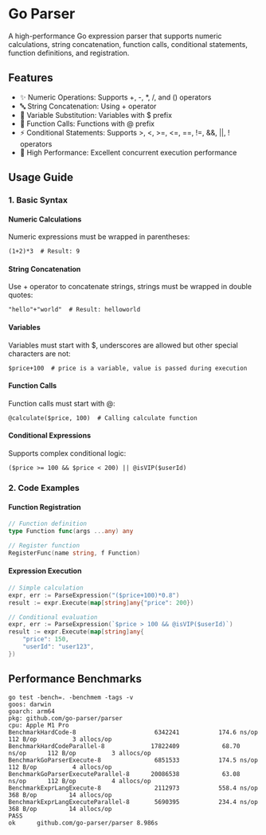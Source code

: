 # Go Parser

A high-performance Go expression parser that supports numeric calculations, string concatenation, function calls, conditional statements, function definitions, and registration.

## Features

- ✨ Numeric Operations: Supports +, -, *, /, and () operators
- 🔤 String Concatenation: Using + operator
- 📝 Variable Substitution: Variables with $ prefix
- 🎯 Function Calls: Functions with @ prefix
- ⚡ Conditional Statements: Supports >, <, >=, <=, ==, !=, &&, ||, ! operators
- 🚀 High Performance: Excellent concurrent execution performance

## Usage Guide

### 1. Basic Syntax

#### Numeric Calculations
Numeric expressions must be wrapped in parentheses:
```shell
(1+2)*3  # Result: 9
```

#### String Concatenation
Use + operator to concatenate strings, strings must be wrapped in double quotes:
```shell
"hello"+"world"  # Result: helloworld
```

#### Variables
Variables must start with $, underscores are allowed but other special characters are not:
```shell
$price+100  # price is a variable, value is passed during execution
```

#### Function Calls
Function calls must start with @:
```shell
@calculate($price, 100)  # Calling calculate function
```

#### Conditional Expressions
Supports complex conditional logic:
```shell
($price >= 100 && $price < 200) || @isVIP($userId)
```

### 2. Code Examples

#### Function Registration
```go
// Function definition
type Function func(args ...any) any

// Register function
RegisterFunc(name string, f Function)
```

#### Expression Execution
```go
// Simple calculation
expr, err := ParseExpression("($price+100)*0.8")
result := expr.Execute(map[string]any{"price": 200})

// Conditional evaluation
expr, err := ParseExpression(`$price > 100 && @isVIP($userId)`)
result := expr.Execute(map[string]any{
    "price": 150,
    "userId": "user123",
})
```

## Performance Benchmarks

```
go test -bench=. -benchmem -tags -v
goos: darwin
goarch: arm64
pkg: github.com/go-parser/parser
cpu: Apple M1 Pro
BenchmarkHardCode-8                  	 6342241	       174.6 ns/op	     112 B/op	       3 allocs/op
BenchmarkHardCodeParallel-8          	17822409	        68.70 ns/op	     112 B/op	       3 allocs/op
BenchmarkGoParserExecute-8           	 6851533	       174.5 ns/op	     112 B/op	       4 allocs/op
BenchmarkGoParserExecuteParallel-8   	20086538	        63.08 ns/op	     112 B/op	       4 allocs/op
BenchmarkExprLangExecute-8           	 2112973	       558.4 ns/op	     368 B/op	      14 allocs/op
BenchmarkExprLangExecuteParallel-8   	 5690395	       234.4 ns/op	     368 B/op	      14 allocs/op
PASS
ok  	github.com/go-parser/parser	8.986s
```
